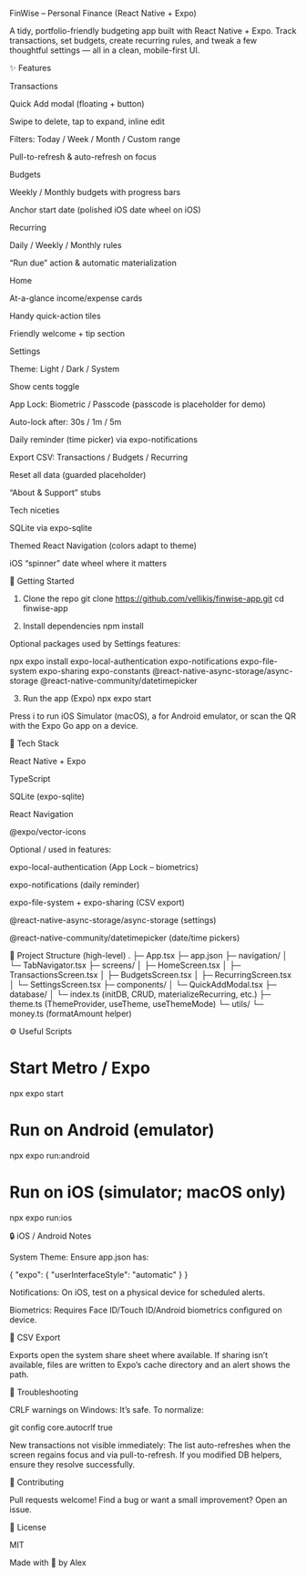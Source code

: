 FinWise – Personal Finance (React Native + Expo)

A tidy, portfolio-friendly budgeting app built with React Native + Expo.
Track transactions, set budgets, create recurring rules, and tweak a few thoughtful settings — all in a clean, mobile-first UI.

✨ Features

Transactions

Quick Add modal (floating + button)

Swipe to delete, tap to expand, inline edit

Filters: Today / Week / Month / Custom range

Pull-to-refresh & auto-refresh on focus

Budgets

Weekly / Monthly budgets with progress bars

Anchor start date (polished iOS date wheel on iOS)

Recurring

Daily / Weekly / Monthly rules

“Run due” action & automatic materialization

Home

At-a-glance income/expense cards

Handy quick-action tiles

Friendly welcome + tip section

Settings

Theme: Light / Dark / System

Show cents toggle

App Lock: Biometric / Passcode (passcode is placeholder for demo)

Auto-lock after: 30s / 1m / 5m

Daily reminder (time picker) via expo-notifications

Export CSV: Transactions / Budgets / Recurring

Reset all data (guarded placeholder)

“About & Support” stubs

Tech niceties

SQLite via expo-sqlite

Themed React Navigation (colors adapt to theme)

iOS “spinner” date wheel where it matters

🚀 Getting Started
1) Clone the repo
git clone https://github.com/vellikis/finwise-app.git
cd finwise-app

2) Install dependencies
npm install


Optional packages used by Settings features:

npx expo install expo-local-authentication expo-notifications expo-file-system expo-sharing expo-constants @react-native-async-storage/async-storage @react-native-community/datetimepicker

3) Run the app (Expo)
npx expo start


Press i to run iOS Simulator (macOS), a for Android emulator, or scan the QR with the Expo Go app on a device.

🧩 Tech Stack

React Native + Expo

TypeScript

SQLite (expo-sqlite)

React Navigation

@expo/vector-icons

Optional / used in features:

expo-local-authentication (App Lock – biometrics)

expo-notifications (daily reminder)

expo-file-system + expo-sharing (CSV export)

@react-native-async-storage/async-storage (settings)

@react-native-community/datetimepicker (date/time pickers)

📁 Project Structure (high-level)
.
├─ App.tsx
├─ app.json
├─ navigation/
│  └─ TabNavigator.tsx
├─ screens/
│  ├─ HomeScreen.tsx
│  ├─ TransactionsScreen.tsx
│  ├─ BudgetsScreen.tsx
│  ├─ RecurringScreen.tsx
│  └─ SettingsScreen.tsx
├─ components/
│  └─ QuickAddModal.tsx
├─ database/
│  └─ index.ts (initDB, CRUD, materializeRecurring, etc.)
├─ theme.ts (ThemeProvider, useTheme, useThemeMode)
└─ utils/
   └─ money.ts (formatAmount helper)

⚙️ Useful Scripts
# Start Metro / Expo
npx expo start

# Run on Android (emulator)
npx expo run:android

# Run on iOS (simulator; macOS only)
npx expo run:ios

🔒 iOS / Android Notes

System Theme: Ensure app.json has:

{ "expo": { "userInterfaceStyle": "automatic" } }


Notifications: On iOS, test on a physical device for scheduled alerts.

Biometrics: Requires Face ID/Touch ID/Android biometrics configured on device.

🧾 CSV Export

Exports open the system share sheet where available. If sharing isn’t available, files are written to Expo’s cache directory and an alert shows the path.

🧰 Troubleshooting

CRLF warnings on Windows: It’s safe. To normalize:

git config core.autocrlf true


New transactions not visible immediately: The list auto-refreshes when the screen regains focus and via pull-to-refresh. If you modified DB helpers, ensure they resolve successfully.

🤝 Contributing

Pull requests welcome!
Find a bug or want a small improvement? Open an issue.

📜 License

MIT

Made with 💸 by Alex
